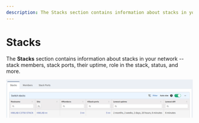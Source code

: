 ```yaml
---
description: The Stacks section contains information about stacks in your network.
---
```


# Stacks

The **Stacks** section contains information about stacks in your network --
stack members, stack ports, their uptime, role in the stack, status, and more.

![Stacks](stacks.png)
